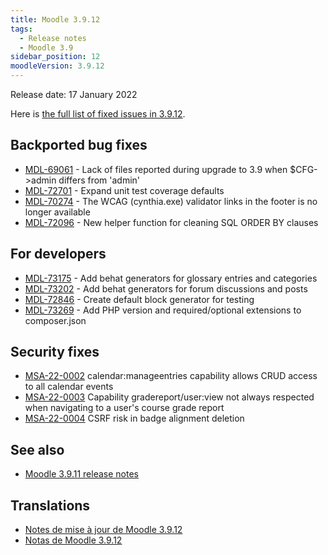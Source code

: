 ```yaml
---
title: Moodle 3.9.12
tags:
  - Release notes
  - Moodle 3.9
sidebar_position: 12
moodleVersion: 3.9.12
---
```


Release date: 17 January 2022

Here is [the full list of fixed issues in 3.9.12](https://tracker.moodle.org/secure/IssueNavigator!executeAdvanced.jspa?jqlQuery=project+%3D+mdl+AND+resolution+%3D+fixed+AND+fixVersion+in+%28%223.9.12%22%29+ORDER+BY+priority+DESC&runQuery=true&clear=true).

## Backported bug fixes

- [MDL-69061](https://tracker.moodle.org/browse/MDL-69061) - Lack of files reported during upgrade to 3.9 when $CFG->admin differs from 'admin'
- [MDL-72701](https://tracker.moodle.org/browse/MDL-72701) - Expand unit test coverage defaults
- [MDL-70274](https://tracker.moodle.org/browse/MDL-70274) - The WCAG (cynthia.exe) validator links in the footer is no longer available
- [MDL-72096](https://tracker.moodle.org/browse/MDL-72096) - New helper function for cleaning SQL ORDER BY clauses

## For developers

- [MDL-73175](https://tracker.moodle.org/browse/MDL-73175) - Add behat generators for glossary entries and categories
- [MDL-73202](https://tracker.moodle.org/browse/MDL-73202) - Add behat generators for forum discussions and posts
- [MDL-72846](https://tracker.moodle.org/browse/MDL-72846) - Create default block generator for testing
- [MDL-73269](https://tracker.moodle.org/browse/MDL-73269) - Add PHP version and required/optional extensions to composer.json

## Security fixes

- [MSA-22-0002](https://moodle.org/mod/forum/discuss.php?d=431100) calendar:manageentries capability allows CRUD access to all calendar events
- [MSA-22-0003](https://moodle.org/mod/forum/discuss.php?d=431102) Capability gradereport/user:view not always respected when navigating to a user's course grade report
- [MSA-22-0004](https://moodle.org/mod/forum/discuss.php?d=431103) CSRF risk in badge alignment deletion

## See also

- [Moodle 3.9.11 release notes](/general/releases/3.9/3.9.11)

## Translations

- [Notes de mise à jour de Moodle 3.9.12](https://docs.moodle.org/fr/Notes_de_mise_à_jour_de_Moodle_3.9.12)
- [Notas de Moodle 3.9.12](https://docs.moodle.org/es/Notas_de_Moodle_3.9.12)
